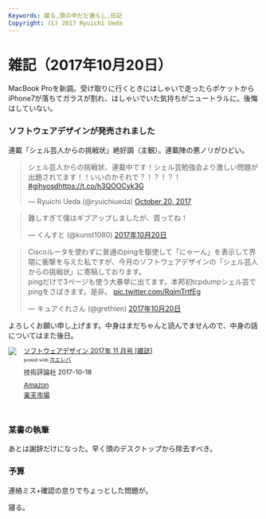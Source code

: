 ```yaml
---
Keywords: 寝る,頭の中だだ漏らし,日記
Copyright: (C) 2017 Ryuichi Ueda
---
```


# 雑記（2017年10月20日）

MacBook Proを新調。受け取りに行くときにはしゃいで走ったらポケットからiPhone7が落ちてガラスが割れ、はしゃいでいた気持ちがニュートラルに。後悔はしていない。

### ソフトウェアデザインが発売されました

連載「シェル芸人からの挑戦状」絶好調（主観）。連載陣の悪ノリがひどい。


<blockquote class="twitter-tweet" data-partner="tweetdeck"><p lang="ja" dir="ltr">シェル芸人からの挑戦状、連載中です！シェル芸勉強会より激しい問題が出題されてます！！いいのかそれで？！？！？！  <a href="https://twitter.com/hashtag/gihyosd?src=hash&amp;ref_src=twsrc%5Etfw">#gihyosd</a><a href="https://t.co/h3QOOCyk3G">https://t.co/h3QOOCyk3G</a></p>&mdash; Ryuichi Ueda (@ryuichiueda) <a href="https://twitter.com/ryuichiueda/status/921174085291229184?ref_src=twsrc%5Etfw">October 20, 2017</a></blockquote>
<script async src="//platform.twitter.com/widgets.js" charset="utf-8"></script>

<blockquote class="twitter-tweet" data-lang="ja"><p lang="ja" dir="ltr">難しすぎて僕はギブアップしましたが、買ってね！</p>&mdash; くんすと (@kunst1080) <a href="https://twitter.com/kunst1080/status/921211609242001408?ref_src=twsrc%5Etfw">2017年10月20日</a></blockquote>
<script async src="//platform.twitter.com/widgets.js" charset="utf-8"></script>

<blockquote class="twitter-tweet" data-lang="ja"><p lang="ja" dir="ltr">Ciscoルータを使わずに普通のpingを駆使して「にゃーん」を表示して界隈に衝撃を与えた私ですが、今月のソフトウェアデザインの「シェル芸人からの挑戦状」に寄稿しております。<br>pingだけで3ページも使う大暴挙に出てます。本邦初tcpdumpシェル芸でpingをさばきます。是非。 <a href="https://t.co/RqjmTrtfEg">pic.twitter.com/RqjmTrtfEg</a></p>&mdash; キュアぐれさん (@grethlen) <a href="https://twitter.com/grethlen/status/921375187366395904?ref_src=twsrc%5Etfw">2017年10月20日</a></blockquote>
<script async src="//platform.twitter.com/widgets.js" charset="utf-8"></script>

よろしくお願い申し上げます。中身はまだちゃんと読んでませんので、中身の話についてはまた後日。

<div class="kaerebalink-box" style="text-align:left;padding-bottom:20px;font-size:small;/zoom: 1;overflow: hidden;"><div class="kaerebalink-image" style="float:left;margin:0 15px 10px 0;"><a href="http://www.amazon.co.jp/exec/obidos/ASIN/B074WDYKDJ/ryuichiueda-22/" target="_blank" ><img src="https://images-fe.ssl-images-amazon.com/images/I/51joKpV5eAL._SL160_.jpg" style="border: none;" /></a></div><div class="kaerebalink-info" style="line-height:120%;/zoom: 1;overflow: hidden;"><div class="kaerebalink-name" style="margin-bottom:10px;line-height:120%"><a href="http://www.amazon.co.jp/exec/obidos/ASIN/B074WDYKDJ/ryuichiueda-22/" target="_blank" >ソフトウェアデザイン 2017年 11 月号 [雑誌]</a><div class="kaerebalink-powered-date" style="font-size:8pt;margin-top:5px;font-family:verdana;line-height:120%">posted with <a href="http://kaereba.com" rel="nofollow" target="_blank">カエレバ</a></div></div><div class="kaerebalink-detail" style="margin-bottom:5px;"> 技術評論社 2017-10-18    </div><div class="kaerebalink-link1" style="margin-top:10px;"><div class="shoplinkamazon" style="margin:5px 0"><a href="http://www.amazon.co.jp/gp/search?keywords=%E3%82%BD%E3%83%95%E3%83%88%E3%82%A6%E3%82%A7%E3%82%A2%E3%83%87%E3%82%B6%E3%82%A4%E3%83%B3&__mk_ja_JP=%E3%82%AB%E3%82%BF%E3%82%AB%E3%83%8A&tag=ryuichiueda-22" target="_blank" >Amazon</a></div><div class="shoplinkrakuten" style="margin:5px 0"><a href="https://hb.afl.rakuten.co.jp/hgc/160ef62b.67679dda.160ef62c.1fcc3769/?pc=http%3A%2F%2Fsearch.rakuten.co.jp%2Fsearch%2Fmall%2F%25E3%2582%25BD%25E3%2583%2595%25E3%2583%2588%25E3%2582%25A6%25E3%2582%25A7%25E3%2582%25A2%25E3%2583%2587%25E3%2582%25B6%25E3%2582%25A4%25E3%2583%25B3%2F-%2Ff.1-p.1-s.1-sf.0-st.A-v.2%3Fx%3D0%26scid%3Daf_ich_link_urltxt%26m%3Dhttp%3A%2F%2Fm.rakuten.co.jp%2F" target="_blank" >楽天市場</a></div></div></div><div class="booklink-footer" style="clear: left"></div></div>

### 某書の執筆

あとは謝辞だけになった。早く頭のデスクトップから除去すべき。


### 予算

連絡ミス+確認の怠りでちょっとした問題が。



寝る。

